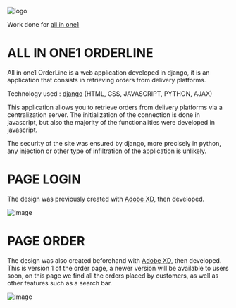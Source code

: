 
![logo](https://user-images.githubusercontent.com/90828091/175833466-de259052-f9b5-479e-84f6-8e50bbcb4cb6.svg)

<p> Work done for <a href="https://all-in-one1.com/" >all in one1</a></p>
<h1> ALL IN ONE1 ORDERLINE</h1>
<p>All in one1 OrderLine is a web application developed in django, it is an application that consists in retrieving orders from delivery platforms.

 <p>Technology used : <a href="https://www.djangoproject.com/">django</a> (HTML, CSS, JAVASCRIPT, PYTHON, AJAX)</p>
 <p>This application allows you to retrieve orders from delivery platforms via a centralization server. The initialization of the connection is done in javascript, but also the majority of the functionalities were developed in javascript. 

The security of the site was ensured by django, more precisely in python, any injection or other type of infiltration of the application is unlikely.</p>

<h1>PAGE LOGIN</h1>
<p>The design was previously created with <a href="https://www.adobe.com/fr/products/xd.html">Adobe XD</a>, then developed. </p>

![image](https://user-images.githubusercontent.com/90828091/175833369-15cd9f2e-0bc3-47f5-aa16-8f2adcd65629.png)

<h1>PAGE ORDER</h1>

<p>The design was also created beforehand with <a href="https://www.adobe.com/fr/products/xd.html">Adobe XD</a>, then developed. This is version 1 of the order page, a newer version will be available to users soon, on this page we find all the orders placed by customers, as well as other features such as a search bar. </p>

![image](https://user-images.githubusercontent.com/90828091/175834113-3ea7e2bb-11f9-4a80-86ee-1259c3504db5.png)

